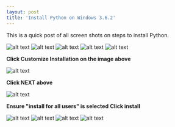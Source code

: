 ```yaml
---
layout: post
title: 'Install Python on Windows 3.6.2'
---
```


This is a quick post of all screen shots on steps to install Python.


![alt text](/images/python-install/download-page.png)
![alt text](/images/python-install/click-on-exe-for-install.png)
![alt text](/images/python-install/click-ok-to-start.png)
![alt text](/images/python-install/first-page.png)
![alt text](/images/python-install/click-install-on-path-AND-custom-install.png)

**Click Customize Installation on the image above**


![alt text](/images/python-install/click-next-here.png)

**Click NEXT above**

![alt text](/images/python-install/click-the-install-for-all-users.png)

**Ensure "install for all users" is selected**
**Click install**

![alt text](/images/python-install/click-yes.png)
![alt text](/images/python-install/finall-install-screen.png)
![alt text](/images/python-install/open-command-prompt.png)
![alt text](/images/python-install/run-python-verify-command.png)


